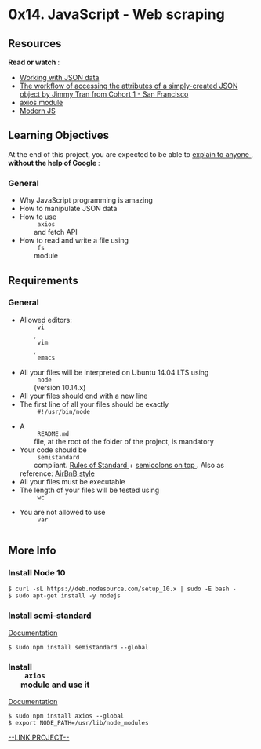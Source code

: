 # 0x14. JavaScript - Web scraping

<html>
<div class="panel panel-default" id="project-description">
 <div class="panel-body">
  <h2>
   Resources
  </h2>
  <p>
   <strong>
    Read or watch
   </strong>
   :
  </p>
  <ul>
   <li>
    <a href="https://developer.mozilla.org/en-US/docs/Learn/JavaScript/Objects/JSON" target="_blank" title="Working with JSON data">
     Working with JSON data
    </a>
   </li>
   <li>
    <a href="https://medium.com/@vietkieutie/the-workflow-of-accessing-the-attributes-of-a-simply-created-json-object-82a5b33e2319" target="_blank" title="The workflow of accessing the attributes of a simply-created JSON object by Jimmy Tran from Cohort 1 - San Francisco">
     The workflow of accessing the attributes of a simply-created JSON object by Jimmy Tran from Cohort 1 - San Francisco
    </a>
   </li>
   <li>
    <a href="https://github.com/axios/axios" target="_blank" title="axios module">
     axios module
    </a>
   </li>
   <li>
    <a href="https://github.com/mbeaudru/modern-js-cheatsheet" target="_blank" title="Modern JS">
     Modern JS
    </a>
   </li>
  </ul>
  <h2>
   Learning Objectives
  </h2>
  <p>
   At the end of this project, you are expected to be able to
   <a href="https://fs.blog/feynman-learning-technique/" target="_blank" title="explain to anyone">
    explain to anyone
   </a>
   ,
   <strong>
    without the help of Google
   </strong>
   :
  </p>
  <h3>
   General
  </h3>
  <ul>
   <li>
    Why JavaScript programming is amazing
   </li>
   <li>
    How to manipulate JSON data
   </li>
   <li>
    How to use
    <code>
     axios
    </code>
    and fetch API
   </li>
   <li>
    How to read and write a file using
    <code>
     fs
    </code>
    module
   </li>
  </ul>
  <h2>
   Requirements
  </h2>
  <h3>
   General
  </h3>
  <ul>
   <li>
    Allowed editors:
    <code>
     vi
    </code>
    ,
    <code>
     vim
    </code>
    ,
    <code>
     emacs
    </code>
   </li>
   <li>
    All your files will be interpreted on Ubuntu 14.04 LTS using
    <code>
     node
    </code>
    (version 10.14.x)
   </li>
   <li>
    All your files should end with a new line
   </li>
   <li>
    The first line of all your files should be exactly
    <code>
     #!/usr/bin/node
    </code>
   </li>
   <li>
    A
    <code>
     README.md
    </code>
    file, at the root of the folder of the project, is mandatory
   </li>
   <li>
    Your code should be
    <code>
     semistandard
    </code>
    compliant.
    <a href="https://standardjs.com/rules.html" target="_blank" title="Rules of Standard">
     Rules of Standard
    </a>
    +
    <a href="https://github.com/standard/semistandard" target="_blank" title="semicolons on top">
     semicolons on top
    </a>
    . Also as reference:
    <a href="https://github.com/airbnb/javascript" target="_blank" title="AirBnB style">
     AirBnB style
    </a>
   </li>
   <li>
    All your files must be executable
   </li>
   <li>
    The length of your files will be tested using
    <code>
     wc
    </code>
   </li>
   <li>
    You are not allowed to use
    <code>
     var
    </code>
   </li>
  </ul>
  <h2>
   More Info
  </h2>
  <h3>
   Install Node 10
  </h3>
  <pre><code>$ curl -sL https://deb.nodesource.com/setup_10.x | sudo -E bash -
$ sudo apt-get install -y nodejs
</code></pre>
  <h3>
   Install semi-standard
  </h3>
  <p>
   <a href="https://github.com/standard/semistandard" target="_blank" title="Documentation">
    Documentation
   </a>
  </p>
  <pre><code>$ sudo npm install semistandard --global
</code></pre>
  <h3>
   Install
   <code>
    axios
   </code>
   module and use it
  </h3>
  <p>
   <a href="https://github.com/axios/axios" target="_blank" title="Documentation">
    Documentation
   </a>
  </p>
  <pre><code>$ sudo npm install axios --global
$ export NODE_PATH=/usr/lib/node_modules
</code></pre>
 </div>
</div>

[--LINK PROJECT--](https://intranet.hbtn.io/projects/333)
</html>
